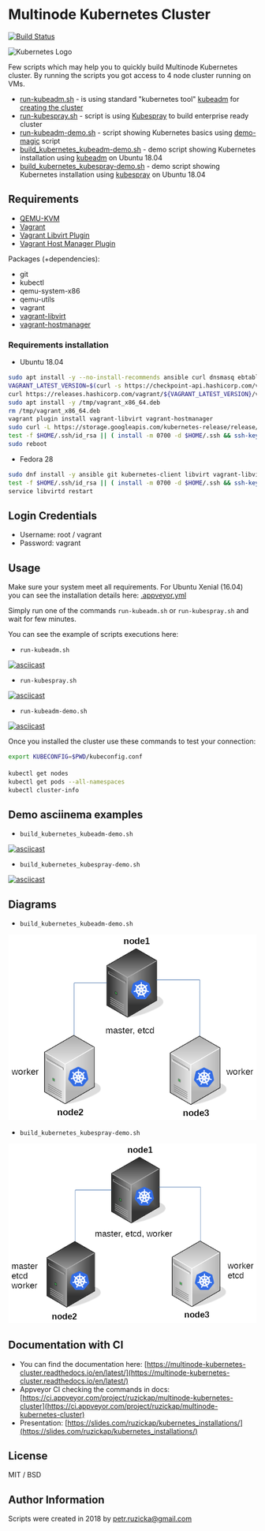 # Multinode Kubernetes Cluster

[![Build Status](https://travis-ci.com/ruzickap/multinode_kubernetes_cluster.svg?branch=master)](https://travis-ci.com/ruzickap/multinode_kubernetes_cluster)

![Kubernetes Logo](https://upload.wikimedia.org/wikipedia/en/0/00/Kubernetes_%28container_engine%29.png)

Few scripts which may help you to quickly build Multinode Kubernetes cluster.
By running the scripts you got access to 4 node cluster running on VMs.

* [run-kubeadm.sh](run-kubeadm.sh) - is using standard "kubernetes tool" [kubeadm](https://github.com/kubernetes/kubeadm) for [creating the cluster](https://kubernetes.io/docs/setup/independent/create-cluster-kubeadm/)
* [run-kubespray.sh](run-kubespray.sh) - script is using [Kubespray](https://github.com/kubernetes-incubator/kubespray) to build enterprise ready cluster
* [run-kubeadm-demo.sh](run-kubeadm-demo.sh) - script showing Kubernetes basics using [demo-magic](https://github.com/paxtonhare/demo-magic) script
* [build_kubernetes_kubeadm-demo.sh](build_kubernetes_kubeadm-demo.sh) - demo script showing Kubernetes installation using [kubeadm](https://github.com/kubernetes/kubeadm) on Ubuntu 18.04
* [build_kubernetes_kubespray-demo.sh](build_kubernetes_kubespray-demo.sh) - demo script showing Kubernetes installation using [kubespray](https://github.com/kubernetes-incubator/kubespray) on Ubuntu 18.04

## Requirements

* [QEMU-KVM](https://en.wikibooks.org/wiki/QEMU/Installing_QEMU)
* [Vagrant](https://www.vagrantup.com/downloads.html)
* [Vagrant Libvirt Plugin](https://github.com/pradels/vagrant-libvirt)
* [Vagrant Host Manager Plugin](https://github.com/devopsgroup-io/vagrant-hostmanager)

Packages (+dependencies):

* git
* kubectl
* qemu-system-x86
* qemu-utils
* vagrant
* [vagrant-libvirt](https://github.com/vagrant-libvirt/vagrant-libvirt)
* [vagrant-hostmanager](https://github.com/devopsgroup-io/vagrant-hostmanager)

### Requirements installation

* Ubuntu 18.04

```bash
sudo apt install -y --no-install-recommends ansible curl dnsmasq ebtables git gcc jq libc-dev libvirt-bin libvirt-dev pkg-config pv qemu-kvm qemu-utils
VAGRANT_LATEST_VERSION=$(curl -s https://checkpoint-api.hashicorp.com/v1/check/vagrant | jq -r -M '.current_version')
curl https://releases.hashicorp.com/vagrant/${VAGRANT_LATEST_VERSION}/vagrant_${VAGRANT_LATEST_VERSION}_x86_64.deb --output /tmp/vagrant_x86_64.deb
sudo apt install -y /tmp/vagrant_x86_64.deb
rm /tmp/vagrant_x86_64.deb
vagrant plugin install vagrant-libvirt vagrant-hostmanager
sudo curl -L https://storage.googleapis.com/kubernetes-release/release/$(curl -s https://storage.googleapis.com/kubernetes-release/release/stable.txt)/bin/linux/amd64/kubectl --output /usr/local/bin/kubectl && sudo chmod a+x /usr/local/bin/kubectl
test -f $HOME/.ssh/id_rsa || ( install -m 0700 -d $HOME/.ssh && ssh-keygen -b 2048 -t rsa -f $HOME/.ssh/id_rsa -q -N '' )
sudo reboot
```

* Fedora 28

```bash
sudo dnf install -y ansible git kubernetes-client libvirt vagrant-libvirt vagrant-hostmanager
test -f $HOME/.ssh/id_rsa || ( install -m 0700 -d $HOME/.ssh && ssh-keygen -b 2048 -t rsa -f $HOME/.ssh/id_rsa -q -N '' )
service libvirtd restart
```

## Login Credentials

* Username: root / vagrant
* Password: vagrant

## Usage

Make sure your system meet all requirements.
For Ubuntu Xenial (16.04) you can see the installation details here: [.appveyor.yml](https://github.com/ruzickap/multinode_kubernetes_cluster/blob/57872864d3ab3b23013baebf3ef7269a7dd078a1/.appveyor.yml)

Simply run one of the commands `run-kubeadm.sh` or `run-kubespray.sh` and wait for few minutes.

You can see the example of scripts executions here:

* `run-kubeadm.sh`

[![asciicast](https://asciinema.org/a/174963.png)](https://asciinema.org/a/174963)

* `run-kubespray.sh`

[![asciicast](https://asciinema.org/a/174965.png)](https://asciinema.org/a/174965)

* `run-kubeadm-demo.sh`

[![asciicast](https://asciinema.org/a/177189.png)](https://asciinema.org/a/177189)

Once you installed the cluster use these commands to test your connection:

```bash
export KUBECONFIG=$PWD/kubeconfig.conf

kubectl get nodes
kubectl get pods --all-namespaces
kubectl cluster-info
```

## Demo asciinema examples

* `build_kubernetes_kubeadm-demo.sh`

[![asciicast](https://asciinema.org/a/184410.png)](https://asciinema.org/a/184410)

* `build_kubernetes_kubespray-demo.sh`

[![asciicast](https://asciinema.org/a/184411.png)](https://asciinema.org/a/184411)

## Diagrams

* `build_kubernetes_kubeadm-demo.sh`

![kubeadm_diagram](images/kubeadm_diagram.png)

* `build_kubernetes_kubespray-demo.sh`

![kubespray_diagram](images/kubespray_diagram.png)

## Documentation with CI

* You can find the documentation here: [https://multinode-kubernetes-cluster.readthedocs.io/en/latest/](https://multinode-kubernetes-cluster.readthedocs.io/en/latest/)
* Appveyor CI checking the commands in docs: [https://ci.appveyor.com/project/ruzickap/multinode-kubernetes-cluster](https://ci.appveyor.com/project/ruzickap/multinode-kubernetes-cluster)
* Presentation: [https://slides.com/ruzickap/kubernetes_installations/](https://slides.com/ruzickap/kubernetes_installations/)

## License

MIT / BSD

## Author Information

Scripts were created in 2018 by <petr.ruzicka@gmail.com>
